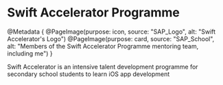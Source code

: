 # Swift Accelerator Programme

@Metadata {
    @PageImage(purpose: icon, source: "SAP_Logo", alt: "Swift Accelerator's Logo")
    @PageImage(purpose: card, source: "SAP_School", alt: "Members of the Swift Accelerator Programme mentoring team, including me")
}

Swift Accelerator is an intensive talent development programme for secondary school students to learn iOS app development